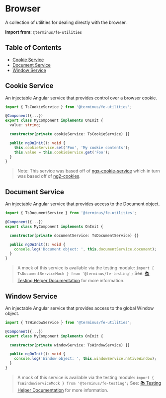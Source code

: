 <h1>Browser</h1>

A collection of utilities for dealing directly with the browser.

**Import from:** `@terminus/fe-utilities`

<!-- START doctoc generated TOC please keep comment here to allow auto update -->
<!-- DON'T EDIT THIS SECTION, INSTEAD RE-RUN doctoc TO UPDATE -->
## Table of Contents

- [Cookie Service](#cookie-service)
- [Document Service](#document-service)
- [Window Service](#window-service)

<!-- END doctoc generated TOC please keep comment here to allow auto update -->

## Cookie Service

An injectable Angular service that provides control over a browser cookie.

```typescript
import { TsCookieService } from '@terminus/fe-utilities';

@Component({...})
export class MyComponent implements OnInit {
  value: string;

  constructor(private cookieService: TsCookieService) {}

  public ngOnInit(): void {
    this.cookieService.set('Foo', 'My cookie contents');
    this.value = this.cookieService.get('Foo');
  }
}
```

> Note: This service was based off of [ngx-cookie-service] which in turn was
> based off of [ng2-cookies].

## Document Service

An injectable Angular service that provides access to the Document object.

```typescript
import { TsDocumentService } from '@terminus/fe-utilities';

@Component({...})
export class MyComponent implements OnInit {

  constructor(private documentService: TsDocumentService) {}

  public ngOnInit(): void {
    console.log('Document object: ', this.documentService.document);
  }
}
```

> A mock of this service is available via the testing module:
> `import { TsDocumentServiceMock } from '@terminus/fe-testing';`
> See: [:books: Testing Helper Documentation][docs-testing] for more information.

## Window Service

An injectable Angular service that provides access to the global Window object.

```typescript
import { TsWindowService } from '@terminus/fe-utilities';

@Component({...})
export class MyComponent implements OnInit {

  constructor(private windowService: TsWindowService) {}

  public ngOnInit(): void {
    console.log('Window object: ', this.windowService.nativeWindow);
  }
}
```

> A mock of this service is available via the testing module:
> `import { TsWindowServiceMock } from '@terminus/fe-testing';`
> See: [:books: Testing Helper Documentation][docs-testing] for more information.

<!-- LINKS -->
[docs-testing]:       https://github.com/GetTerminus/terminus-oss/blob/release/libs/fe-testing/README.md
[ngx-cookie-service]: https://github.com/7leads/ngx-cookie-service
[ng2-cookies]:        https://github.com/BCJTI/ng2-cookies
